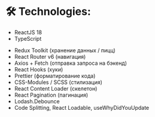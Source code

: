# 🛠 Technologies:

- ReactJS 18
- TypeScript

* Redux Toolkit (хранение данных / пицц)
* React Router v6 (навигация)
* Axios + Fetch (отправка запроса на бэкенд)
* React Hooks (хуки)
* Prettier (форматирование кода)
* CSS-Modules / SCSS (стилизация)
* React Content Loader (скелетон)
* React Pagination (пагинация)
* Lodash.Debounce
* Code Splitting, React Loadable, useWhyDidYouUpdate
